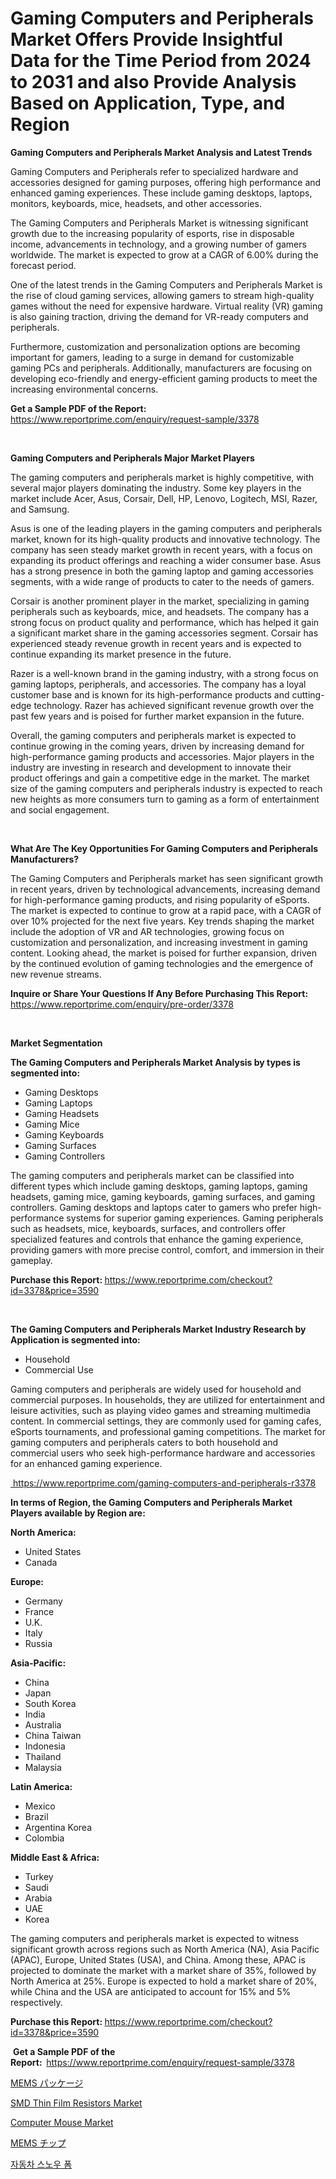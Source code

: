 <p><h1>Gaming Computers and Peripherals Market Offers Provide Insightful Data for the Time Period from 2024 to 2031 and also Provide Analysis Based on Application, Type, and Region</h1></p><p><strong>Gaming Computers and Peripherals Market Analysis and Latest Trends</strong></p>
<p><p>Gaming Computers and Peripherals refer to specialized hardware and accessories designed for gaming purposes, offering high performance and enhanced gaming experiences. These include gaming desktops, laptops, monitors, keyboards, mice, headsets, and other accessories.</p><p>The Gaming Computers and Peripherals Market is witnessing significant growth due to the increasing popularity of esports, rise in disposable income, advancements in technology, and a growing number of gamers worldwide. The market is expected to grow at a CAGR of 6.00% during the forecast period.</p><p>One of the latest trends in the Gaming Computers and Peripherals Market is the rise of cloud gaming services, allowing gamers to stream high-quality games without the need for expensive hardware. Virtual reality (VR) gaming is also gaining traction, driving the demand for VR-ready computers and peripherals.</p><p>Furthermore, customization and personalization options are becoming important for gamers, leading to a surge in demand for customizable gaming PCs and peripherals. Additionally, manufacturers are focusing on developing eco-friendly and energy-efficient gaming products to meet the increasing environmental concerns.</p></p>
<p><strong>Get a Sample PDF of the Report:&nbsp;</strong> <a href="https://www.reportprime.com/enquiry/request-sample/3378">https://www.reportprime.com/enquiry/request-sample/3378</a></p>
<p>&nbsp;</p>
<p><strong>Gaming Computers and Peripherals Major Market Players</strong></p>
<p><p>The gaming computers and peripherals market is highly competitive, with several major players dominating the industry. Some key players in the market include Acer, Asus, Corsair, Dell, HP, Lenovo, Logitech, MSI, Razer, and Samsung.</p><p>Asus is one of the leading players in the gaming computers and peripherals market, known for its high-quality products and innovative technology. The company has seen steady market growth in recent years, with a focus on expanding its product offerings and reaching a wider consumer base. Asus has a strong presence in both the gaming laptop and gaming accessories segments, with a wide range of products to cater to the needs of gamers.</p><p>Corsair is another prominent player in the market, specializing in gaming peripherals such as keyboards, mice, and headsets. The company has a strong focus on product quality and performance, which has helped it gain a significant market share in the gaming accessories segment. Corsair has experienced steady revenue growth in recent years and is expected to continue expanding its market presence in the future.</p><p>Razer is a well-known brand in the gaming industry, with a strong focus on gaming laptops, peripherals, and accessories. The company has a loyal customer base and is known for its high-performance products and cutting-edge technology. Razer has achieved significant revenue growth over the past few years and is poised for further market expansion in the future.</p><p>Overall, the gaming computers and peripherals market is expected to continue growing in the coming years, driven by increasing demand for high-performance gaming products and accessories. Major players in the industry are investing in research and development to innovate their product offerings and gain a competitive edge in the market. The market size of the gaming computers and peripherals industry is expected to reach new heights as more consumers turn to gaming as a form of entertainment and social engagement.</p></p>
<p>&nbsp;</p>
<p><strong>What Are The Key Opportunities For Gaming Computers and Peripherals Manufacturers?</strong></p>
<p><p>The Gaming Computers and Peripherals market has seen significant growth in recent years, driven by technological advancements, increasing demand for high-performance gaming products, and rising popularity of eSports. The market is expected to continue to grow at a rapid pace, with a CAGR of over 10% projected for the next five years. Key trends shaping the market include the adoption of VR and AR technologies, growing focus on customization and personalization, and increasing investment in gaming content. Looking ahead, the market is poised for further expansion, driven by the continued evolution of gaming technologies and the emergence of new revenue streams.</p></p>
<p><strong>Inquire or Share Your Questions If Any Before Purchasing This Report:</strong> <a href="https://www.reportprime.com/enquiry/pre-order/3378">https://www.reportprime.com/enquiry/pre-order/3378</a></p>
<p>&nbsp;</p>
<p><strong>Market Segmentation</strong></p>
<p><strong>The Gaming Computers and Peripherals Market Analysis by types is segmented into:</strong></p>
<p><ul><li>Gaming Desktops</li><li>Gaming Laptops</li><li>Gaming Headsets</li><li>Gaming Mice</li><li>Gaming Keyboards</li><li>Gaming Surfaces</li><li>Gaming Controllers</li></ul></p>
<p><p>The gaming computers and peripherals market can be classified into different types which include gaming desktops, gaming laptops, gaming headsets, gaming mice, gaming keyboards, gaming surfaces, and gaming controllers. Gaming desktops and laptops cater to gamers who prefer high-performance systems for superior gaming experiences. Gaming peripherals such as headsets, mice, keyboards, surfaces, and controllers offer specialized features and controls that enhance the gaming experience, providing gamers with more precise control, comfort, and immersion in their gameplay.</p></p>
<p><strong>Purchase this Report:&nbsp;</strong><a href="https://www.reportprime.com/checkout?id=3378&price=3590">https://www.reportprime.com/checkout?id=3378&price=3590</a></p>
<p>&nbsp;</p>
<p><strong>The Gaming Computers and Peripherals Market Industry Research by Application is segmented into:</strong></p>
<p><ul><li>Household</li><li>Commercial Use</li></ul></p>
<p><p>Gaming computers and peripherals are widely used for household and commercial purposes. In households, they are utilized for entertainment and leisure activities, such as playing video games and streaming multimedia content. In commercial settings, they are commonly used for gaming cafes, eSports tournaments, and professional gaming competitions. The market for gaming computers and peripherals caters to both household and commercial users who seek high-performance hardware and accessories for an enhanced gaming experience.</p></p>
<p><a href="https://www.reportprime.com/gaming-computers-and-peripherals-r3378">&nbsp;https://www.reportprime.com/gaming-computers-and-peripherals-r3378</a></p>
<p><strong>In terms of Region, the Gaming Computers and Peripherals Market Players available by Region are:</strong></p>
<p>
    <p> <strong> North America: </strong>
        <ul>
            <li>United States</li>
            <li>Canada</li>
        </ul>
        </p> 
    <p> <strong> Europe: </strong>
        <ul>
            <li>Germany</li>
            <li>France</li>
            <li>U.K.</li>
            <li>Italy</li>
            <li>Russia</li>
        </ul>
        </p> 
    <p> <strong> Asia-Pacific: </strong>
        <ul>
            <li>China</li>
            <li>Japan</li>
            <li>South Korea</li>
            <li>India</li>
            <li>Australia</li>
            <li>China Taiwan</li>
            <li>Indonesia</li>
            <li>Thailand</li>
            <li>Malaysia</li>
        </ul>
        </p> 
    <p> <strong> Latin America: </strong>
        <ul>
            <li>Mexico</li>
            <li>Brazil</li>
            <li>Argentina Korea</li>
            <li>Colombia</li>
        </ul>
        </p> 
    <p> <strong> Middle East & Africa: </strong>
        <ul>
            <li>Turkey</li>
            <li>Saudi</li>
            <li>Arabia</li>
            <li>UAE</li>
            <li>Korea</li>
        </ul>
    </p>
    </p>
<p><p>The gaming computers and peripherals market is expected to witness significant growth across regions such as North America (NA), Asia Pacific (APAC), Europe, United States (USA), and China. Among these, APAC is projected to dominate the market with a market share of 35%, followed by North America at 25%. Europe is expected to hold a market share of 20%, while China and the USA are anticipated to account for 15% and 5% respectively.</p></p>
<p><strong>Purchase this Report: </strong><a href="https://www.reportprime.com/checkout?id=3378&price=3590">https://www.reportprime.com/checkout?id=3378&price=3590</a></p>
<p>&nbsp;<strong>Get a Sample PDF of the Report:&nbsp;&nbsp;</strong><a href="https://www.reportprime.com/enquiry/request-sample/3378">https://www.reportprime.com/enquiry/request-sample/3378</a></p>
<p><strong></strong></p>
<p><p><a href="https://github.com/CarlieShields/Market-Research-Report-List-1/blob/main/323692872986.md">MEMS パッケージ</a></p><p><a href="https://github.com/gladysalidde/Market-Research-Report-List-1/blob/main/smd-thin-film-resistors-market.md">SMD Thin Film Resistors Market</a></p><p><a href="https://issuu.com/reportprime-2/docs/computer-mouse-market-size-2030.pptx">Computer Mouse Market</a></p><p><a href="https://github.com/HershelKris/Market-Research-Report-List-1/blob/main/585231372987.md">MEMS チップ</a></p><p><a href="https://github.com/apple8975768/Market-Research-Report-List-1/blob/main/282190169774.md">자동차 스노우 폼</a></p></p>